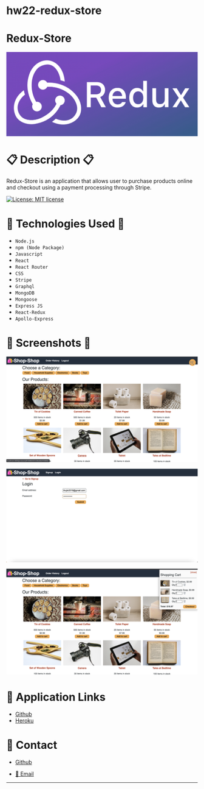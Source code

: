 # hw22-redux-store

# Redux-Store 

![banner](./images/banner.png)


# 📋 Description 📋

Redux-Store is an application that allows user to purchase products online and checkout using a payment processing through Stripe. 

[![License: MIT license](https://img.shields.io/badge/License-MIT-blue.svg)](https://lbesson.mit-license.org/)


# 💼 Technologies Used 💼

* `Node.js`
* `npm (Node Package)`
* `Javascript`
* `React`
* `React Router`
* `CSS`
* `Stripe`
* `Graphql`
* `MongoDB`
* `Mongoose`
* `Express JS`
* `React-Redux`
* `Apollo-Express`


# 📸 Screenshots 📸

![Homepage](./images/homepage.png)

![Login to Checkout](./images/login.png)

![Cart](./images/cart.png)



# 🔗 Application Links

* [Github](https://thuluong249.github.io/redux-store-hw22/)
* [Heroku](https://redux-in-town.herokuapp.com/)

# 📱 Contact 

* [Github](https://github.com/thuluong249)

* <a href="mailto:thujtn2019@gmmail.com">💌 Email</a> 

---
